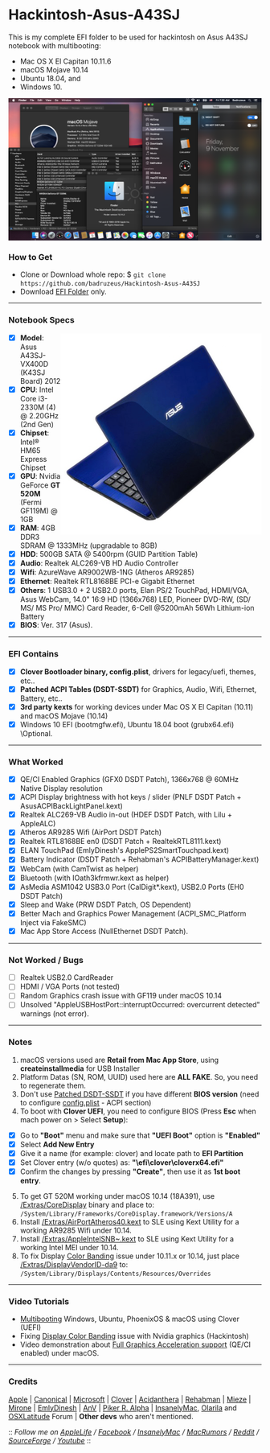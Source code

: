 # Hackintosh-Asus-A43SJ
This is my complete EFI folder to be used for hackintosh on Asus A43SJ notebook with multibooting:
- Mac OS X El Capitan 10.11.6
- macOS Mojave 10.14
- Ubuntu 18.04, and
- Windows 10.
 
<img src="/img/macOS-Mojave.png?raw=true" alt="macOS Mojave" align="center">
 
### How to Get
- Clone or Download whole repo: $ `git clone https://github.com/badruzeus/Hackintosh-Asus-A43SJ`
- Download [EFI Folder](https://minhaskamal.github.io/DownGit/#/home?url=https://github.com/badruzeus/Hackintosh-Asus-A43SJ/tree/master/Bootloader) only.
 
--------------------------------------------------------------------------------------------
 
### Notebook Specs
<img src="/img/Asus-A43SJ-VX400D.png?raw=true" alt="Asus A43SJ" align="right">

- [x] <b>Model</b>: Asus A43SJ-VX400D (K43SJ Board) 2012
- [x] <b>CPU</b>: Intel Core i3-2330M (4) @ 2.20GHz (2nd Gen)
- [x] <b>Chipset</b>: Intel® HM65 Express Chipset
- [x] <b>GPU</b>: Nvidia GeForce <b>GT 520M</b> (Fermi GF119M) @ 1GB
- [x] <b>RAM</b>: 4GB DDR3 SDRAM @ 1333MHz (upgradable to 8GB)
- [x] <b>HDD</b>: 500GB SATA @ 5400rpm (GUID Partition Table)
- [x] <b>Audio</b>: Realtek ALC269-VB HD Audio Controller
- [x] <b>Wifi</b>: AzureWave AR9002WB-1NG (Atheros AR9285)
- [x] <b>Ethernet</b>: Realtek RTL8168BE PCI-e Gigabit Ethernet
- [x] <b>Others</b>: 1 USB3.0 + 2 USB2.0 ports, Elan PS/2 TouchPad, HDMI/VGA, Asus WebCam, 14.0" 16:9 HD (1366x768) LED, Pioneer DVD-RW, (SD/ MS/ MS Pro/ MMC) Card Reader, 6-Cell @5200mAh 56Wh Lithium-ion Battery
- [x] <b>BIOS</b>: Ver. 317 (Asus).
 
--------------------------------------------------------------------------------------------
 
### EFI Contains
- [x] <b>Clover Bootloader binary, config.plist</b>, drivers for legacy/uefi, themes, etc..
- [x] <b>Patched ACPI Tables (DSDT-SSDT)</b> for Graphics, Audio, Wifi, Ethernet, Battery, etc..
- [x] <b>3rd party kexts</b> for working devices under Mac OS X El Capitan (10.11) and macOS Mojave (10.14)
- [x] Windows 10 EFI (bootmgfw.efi), Ubuntu 18.04 boot (grubx64.efi) \\Optional.
 
--------------------------------------------------------------------------------------------
 
### What Worked
- [x] QE/CI Enabled Graphics (GFX0 DSDT Patch), 1366x768 @ 60MHz Native Display resolution
- [x] ACPI Display brightness with hot keys / slider (PNLF DSDT Patch + AsusACPIBackLightPanel.kext)
- [x] Realtek ALC269-VB Audio in-out (HDEF DSDT Patch, with Lilu + AppleALC)
- [x] Atheros AR9285 Wifi (AirPort DSDT Patch)
- [x] Realtek RTL8168BE en0 (DSDT Patch + RealtekRTL8111.kext)
- [x] ELAN TouchPad (EmlyDinesh's ApplePS2SmartTouchpad.kext)
- [x] Battery Indicator (DSDT Patch + Rehabman's ACPIBatteryManager.kext)
- [x] WebCam (with CamTwist as helper)
- [x] Bluetooth (with IOath3kfrmwr.kext as helper)
- [x] AsMedia ASM1042 USB3.0 Port (CalDigit*.kext), USB2.0 Ports (EH0 DSDT Patch)
- [x] Sleep and Wake (PRW DSDT Patch, OS Dependent)
- [x] Better Mach and Graphics Power Management (ACPI_SMC_Platform Inject via FakeSMC)
- [x] Mac App Store Access (NullEthernet DSDT Patch).
 
--------------------------------------------------------------------------------------------
 
### Not Worked / Bugs
- [ ] Realtek USB2.0 CardReader
- [ ] HDMI / VGA Ports (not tested)
- [ ] Random Graphics crash issue with GF119 under macOS 10.14
- [ ] Unsolved "AppleUSBHostPort::interruptOccurred: overcurrent detected" warnings (not error).
 
--------------------------------------------------------------------------------------------
 
### Notes
1. macOS versions used are <b>Retail from Mac App Store</b>, using <b>createinstallmedia</b> for USB Installer
2. Platform Datas (SN, ROM, UUID) used here are <b>ALL FAKE</b>. So, you need to regenerate them.
3. Don't use [Patched DSDT-SSDT](https://github.com/badruzeus/Hackintosh-Asus-A43SJ/tree/master/Bootloader/EFI/CLOVER/ACPI/patched) if you have different <b>BIOS version</b> (need to configure [config.plist](https://github.com/badruzeus/Hackintosh-Asus-A43SJ/blob/master/Bootloader/EFI/CLOVER/config.plist) - ACPI section)
4. To boot with <b>Clover UEFI</b>, you need to configure BIOS (Press <b>Esc</b> when mach power on > Select <b>Setup</b>):
- [x] Go to <b>"Boot"</b> menu and make sure that <b>"UEFI Boot"</b> option is <b>"Enabled"</b>
- [x] Select <b>Add New Entry</b>
- [x] Give it a name (for example: clover) and locate path to <b>EFI Partition</b>
- [x] Set Clover entry (w/o quotes) as: <b>"\efi\clover\cloverx64.efi"</b>
- [x] Confirm the changes by pressing <b>"Create"</b>, then use it as <b>1st boot entry</b>.
5. To get GT 520M working under macOS 10.14 (18A391), use [/Extras/CoreDisplay](https://github.com/badruzeus/Hackintosh-Asus-A43SJ/blob/master/Extras/CoreDisplay.zip) binary and place to:
`/System/Library/Frameworks/CoreDisplay.framework/Versions/A`
6. Install [/Extras/AirPortAtheros40.kext](https://github.com/badruzeus/Hackintosh-Asus-A43SJ/blob/master/Extras/AirPortAtheros40.kext.zip) to SLE using Kext Utility for a working AR9285 Wifi under 10.14.
7. Install [/Extras/AppleIntelSNB~.kext](https://github.com/badruzeus/Hackintosh-Asus-A43SJ/blob/master/Extras/AppleIntelSNB*.zip) to SLE using Kext Utility for a working Intel MEI under 10.14.
8. To fix Display [Color Banding](https://en.wikipedia.org/wiki/Colour_banding) issue under 10.11.x or 10.14, just place [/Extras/DisplayVendorID-da9](https://github.com/badruzeus/Hackintosh-Asus-A43SJ/blob/master/Extras/DisplayVendorID-da9.zip) to:
`/System/Library/Displays/Contents/Resources/Overrides`
 
--------------------------------------------------------------------------------------------

### Video Tutorials
- [Multibooting](https://www.youtube.com/watch?v=vXMNyiEgD6o) Windows, Ubuntu, PhoenixOS & macOS using Clover (UEFI)
- Fixing [Display Color Banding](https://www.youtube.com/watch?v=cX-tBC71hHM) issue with Nvidia graphics (Hackintosh)
- Video demonstration about [Full Graphics Acceleration support](https://www.youtube.com/watch?v=q1gjphKdIVQ) (QE/CI enabled) under macOS.
 
--------------------------------------------------------------------------------------------
 
### Credits
[Apple](https://www.apple.com) | [Canonical](https://www.ubuntu.com) | [Microsoft](https://www.microsoft.com/en-us/windows) | [Clover](https://sourceforge.net/projects/cloverefiboot) | [Acidanthera](https://github.com/acidanthera) | [Rehabman](https://github.com/RehabMan/Laptop-DSDT-Patch) | [Mieze](https://github.com/Mieze/RTL8111_driver_for_OS_X) | [Mirone](https://github.com/Mirone/AppleHDAPatcher) | [EmlyDinesh](https://osxlatitude.com/forums/topic/1948-elan-focaltech-and-synaptics-smart-touchpad-driver-mac-os-x) | [AnV](https://github.com/andyvand/FixEDID_Devel) | [Piker R. Alpha](https://github.com/Piker-Alpha/ssdtPRGen.sh) | [InsanelyMac](https://www.insanelymac.com/forum), [Olarila](http://olarila.com/forum) and [OSXLatitude](https://osxlatitude.com/forums) Forum | <b>Other devs</b> who aren't mentioned.
 
 
:: <i>Follow me on [AppleLife](https://www.applelife.ru/members/badruzeus.112558/) / [Facebook](https://fb.com/badruzeus) / [InsanelyMac](https://www.insanelymac.com/forum/profile/826765-badruzeus) / [MacRumors](https://forums.macrumors.com/members/badruzeus.1133819/) / [Reddit](https://www.reddit.com/user/Badruzeus) / [SourceForge](https://sourceforge.net/u/badruzeus/profile) / [Youtube](https://www.youtube.com/channel/UCM2mZ2r2Gy914X-3N18b6qA)</i> ::
